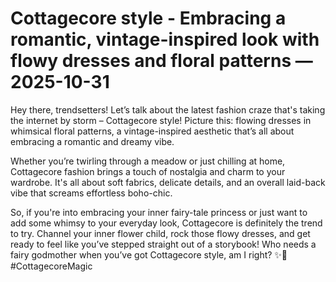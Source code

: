 # Cottagecore style - Embracing a romantic, vintage-inspired look with flowy dresses and floral patterns — 2025-10-31

Hey there, trendsetters! Let’s talk about the latest fashion craze that's taking the internet by storm – Cottagecore style! Picture this: flowing dresses in whimsical floral patterns, a vintage-inspired aesthetic that’s all about embracing a romantic and dreamy vibe.

Whether you’re twirling through a meadow or just chilling at home, Cottagecore fashion brings a touch of nostalgia and charm to your wardrobe. It's all about soft fabrics, delicate details, and an overall laid-back vibe that screams effortless boho-chic.

So, if you're into embracing your inner fairy-tale princess or just want to add some whimsy to your everyday look, Cottagecore is definitely the trend to try. Channel your inner flower child, rock those flowy dresses, and get ready to feel like you’ve stepped straight out of a storybook! Who needs a fairy godmother when you’ve got Cottagecore style, am I right? ✨🌸 #CottagecoreMagic